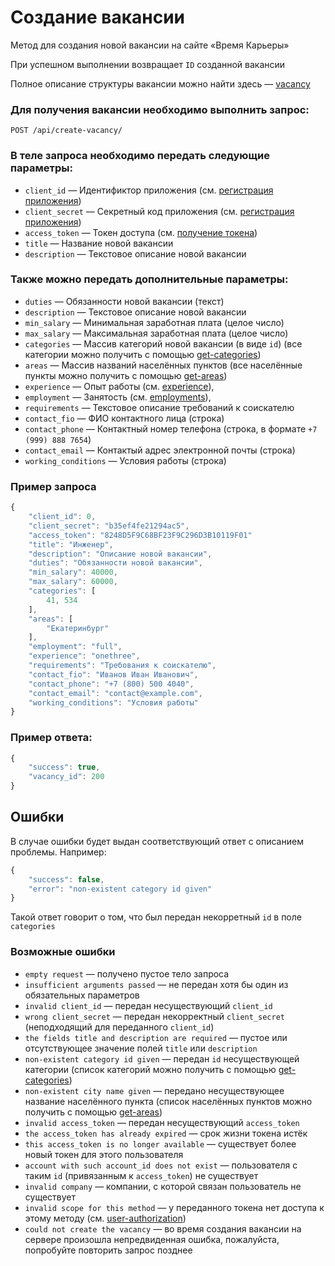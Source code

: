 # Создание вакансии

Метод для создания новой вакансии на сайте «Время Карьеры»

При успешном выполнении возвращает `ID` созданной вакансии

Полное описание структуры вакансии можно найти здесь — [vacancy](https://github.com/len0xx/career-api/blob/main/docs/vacancy.md)

### Для получения вакансии необходимо выполнить запрос:
```
POST /api/create-vacancy/
```

### В теле запроса необходимо передать следующие параметры:
* `client_id` — Идентификтор приложения (см. [регистрация приложения](https://xn--80adjbxl0aeb4ii6a.xn--p1ai/wp-admin/admin.php?page=apps))
* `client_secret` — Секретный код приложения (см. [регистрация приложения](https://xn--80adjbxl0aeb4ii6a.xn--p1ai/wp-admin/admin.php?page=apps))
* `access_token` — Токен доступа (см. [получение токена](https://github.com/len0xx/career-api/blob/main/docs/auth.md))
* `title` — Название новой вакансии
* `description` — Текстовое описание новой вакансии

### Также можно передать дополнительные параметры:
* `duties` — Обязанности новой вакансии (текст)
* `description` — Текстовое описание новой вакансии
* `min_salary` — Минимальная заработная плата (целое число)
* `max_salary` — Максимальная заработная плата (целое число)
* `categories` — Массив категорий новой вакансии (в виде `id`) (все категории можно получить с помощью [get-categories](https://github.com/len0xx/career-api/blob/main/docs/get-categories.md))
* `areas` — Массив названий населённых пунктов (все населённые пункты можно получить с помощью [get-areas](https://github.com/len0xx/career-api/blob/main/docs/get-areas.md))
* `experience` — Опыт работы (см. [experience](https://github.com/len0xx/career-api/blob/main/docs/experience.md)),
* `employment` — Занятость (см. [employments](https://github.com/len0xx/career-api/blob/main/docs/employments.md)),
* `requirements` — Текстовое описание требований к соискателю
* `contact_fio` — ФИО контактного лица (строка)
* `contact_phone` — Контактный номер телефона (строка, в формате `+7 (999) 888 7654`)
* `contact_email` — Контактый адрес электронной почты (строка)
* `working_conditions` — Условия работы (строка)

### Пример запроса
```javascript
{
    "client_id": 0,
    "client_secret": "b35ef4fe21294ac5",
    "access_token": "8248D5F9C68BF23F9C296D3B10119F01"
    "title": "Инженер",
    "description": "Описание новой вакансии",
    "duties": "Обязанности новой вакансии",
    "min_salary": 40000,
    "max_salary": 60000,
    "categories": [
        41, 534
    ],
    "areas": [
        "Екатеринбург"
    ],
    "employment": "full",
    "experience": "onethree",
    "requirements": "Требования к соискателю",
    "contact_fio": "Иванов Иван Иванович",
    "contact_phone": "+7 (800) 500 4040",
    "contact_email": "contact@example.com",
    "working_conditions": "Условия работы"
}
```

### Пример ответа:
```javascript
{
    "success": true,
    "vacancy_id": 200
}
```

## Ошибки

В случае ошибки будет выдан соответствующий ответ с описанием проблемы. Например:
```javascript
{
    "success": false,
    "error": "non-existent category id given"
}
```
Такой ответ говорит о том, что был передан некорретный `id` в поле `categories`

### Возможные ошибки
* `empty request` — получено пустое тело запроса
* `insufficient arguments passed` — не передан хотя бы один из обязательных параметров
* `invalid client_id` — передан несуществующий `client_id`
* `wrong client_secret` — передан некорректный `client_secret` (неподходящий для переданного `client_id`)
* `the fields title and description are required` — пустое или отсутствующее значение полей `title` или `description`
* `non-existent category id given` — передан `id` несуществующей категории (список категорий можно получить с помощью [get-categories](https://github.com/len0xx/career-api/blob/main/docs/get-categories.md))
* `non-existent city name given` — передано несуществующее название населённого пункта (список населённых пунктов можно получить с помощью [get-areas](https://github.com/len0xx/career-api/blob/main/docs/get-areas.md))
* `invalid access_token` — передан несуществующий `access_token`
* `the access_token has already expired` — срок жизни токена истёк
* `this access_token is no longer available` — существует более новый токен для этого пользователя
* `account with such account_id does not exist` — пользователя с таким `id` (привязанным к `access_token`) не существует
* `invalid company` — компании, с которой связан пользователь не существует
* `invalid scope for this method` — у переданного токена нет доступа к этому методу (см. [user-authorization](https://github.com/len0xx/career-api/blob/main/docs/user-authorization.md#%D0%B2%D0%BE%D0%B7%D0%BC%D0%BE%D0%B6%D0%BD%D1%8B%D0%B5-%D0%B7%D0%BD%D0%B0%D1%87%D0%B5%D0%BD%D0%B8%D1%8F-scope))
* `could not create the vacancy` — во время создания вакансии на сервере произошла непредвиденная ошибка, пожалуйста, попробуйте повторить запрос позднее
